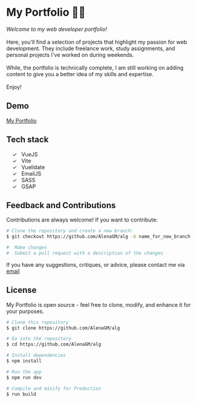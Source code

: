 # My Portfolio 👩‍🎨

_Welcome to my web developer portfolio!_<br><br>
Here, you'll find a selection of projects that highlight my passion for web development. They include freelance work, study assignments, and personal projects I've worked on during weekends. <br><br>
While, the portfolio is technically complete, I am still working on adding content to give you a better idea of my skills and expertise.<br><br> 
Enjoy!

## Demo

[My Portfolio]

## Tech stack

&nbsp;&nbsp;&nbsp;&nbsp;&check;&nbsp;&nbsp; VueJS<br>
&nbsp;&nbsp;&nbsp;&nbsp;&check;&nbsp;&nbsp; Vite<br>
&nbsp;&nbsp;&nbsp;&nbsp;&check;&nbsp;&nbsp; Vuelidate<br>
&nbsp;&nbsp;&nbsp;&nbsp;&check;&nbsp;&nbsp; EmailJS<br>
&nbsp;&nbsp;&nbsp;&nbsp;&check;&nbsp;&nbsp; SASS<br>
&nbsp;&nbsp;&nbsp;&nbsp;&check;&nbsp;&nbsp; GSAP<br>

## Feedback and Contributions

Contributions are always welcome! If you want to contribute:

```bash
# Clone the repository and create a new branch:
$ git checkout https://github.com/AlenaGM/alg -b name_for_new_branch

#  Make changes
#  Submit a pull request with a description of the changes
```

If you have any suggestions, critiques, or advice, please contact me via [email] 


## License
My Portfolio is open source - feel free to clone, modify, and enhance it for your purposes.

```bash
# Clone this repository
$ git clone https://github.com/AlenaGM/alg

# Go into the repository
$ cd https://github.com/AlenaGM/alg

# Install dependencies
$ npm install

# Run the app
$ npm run dev

# Compile and minify for Production
$ run build
```

##
 

   [My Portfolio]: <https://alg.netlify.app/>
   [email]: <mailto: alena.guillaume@yahoo.com />
